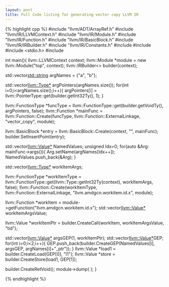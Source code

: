 ```yaml
---
layout: post
title: Full Code listing for generating vector copy LLVM IR
---
```


{% highlight cpp %}
#include "llvm/ADT/ArrayRef.h"
#include "llvm/IR/LLVMContext.h"
#include "llvm/IR/Module.h"
#include "llvm/IR/Function.h"
#include "llvm/IR/BasicBlock.h"
#include "llvm/IR/IRBuilder.h"
#include "llvm/IR/Constants.h"
#include <vector>
#include <string>
#include <stdio.h>
#include <iostream>

int main(){
  llvm::LLVMContext context;
  llvm::Module *module = new llvm::Module("top", context);
  llvm::IRBuilder<> builder(context); 

  std::vector<std::string> argNames = {"a", "b"};

  std::vector<llvm::Type*> argPointers(argNames.size());
  for(int i=0;i<argNames.size();i++){
    argPointers[i] = llvm::PointerType::get(builder.getInt32Ty(), 1);
  }

  llvm::FunctionType *funcType = 
    llvm::FunctionType::get(builder.getVoidTy(), argPointers, false);
  llvm::Function *mainFunc = 
     llvm::Function::Create(funcType, llvm::Function::ExternalLinkage, "vector_copy", module);

  llvm::BasicBlock *entry = llvm::BasicBlock::Create(context, "", mainFunc);
  builder.SetInsertPoint(entry);

  std::vector<llvm::Value*> NamedValues;
  unsigned Idx=0;
  for(auto &Arg: mainFunc->args()){
    Arg.setName(argNames[Idx++]);
    NamedValues.push_back(&Arg);
  }

  std::vector<llvm::Type*> workItemArgs;

  llvm::FunctionType *workItemType = 
    llvm::FunctionType::get(llvm::Type::getInt32Ty(context), workItemArgs, false);
  llvm::Function::Create(workItemType, llvm::Function::ExternalLinkage, "llvm.amdgcn.workitem.id.x", module);

  llvm::Function *workItem = module->getFunction("llvm.amdgcn.workitem.id.x");
  std::vector<llvm::Value*> workItemArgsValue;

  llvm::Value *workItemPtr = builder.CreateCall(workItem, workItemArgsValue, "tid");

  std::vector<llvm::Value*> argsGEP(1, workItemPtr);
  std::vector<llvm::Value*>GEP;
  for(int i=0;i<2;i++){
    GEP.push_back(builder.CreateGEP(NamedValues[i], argsGEP, argNames[i]+"_ptr"));
  }
  llvm::Value *load1 = builder.CreateLoad(GEP[0], "l1");
  llvm::Value *store = builder.CreateStore(load1, GEP[1]);

  builder.CreateRetVoid();
  module->dump( );
}

{% endhighlight %}

